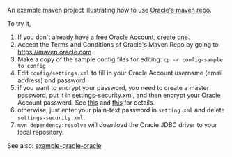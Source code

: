 An example maven project illustrating how to use [Oracle's maven repo](https://maven.oracle.com).

To try it,

1. If you don't already have a [free Oracle
   Account](http://www.oracle.com/us/corporate/contact/help/index.html), create
   one.
1. Accept the Terms and Conditions of Oracle's Maven Repo by going to
   https://maven.oracle.com
1. Make a copy of the sample config files for editing:
   `cp -r config-sample to config`
1. Edit `config/settings.xml` to fill in your Oracle Account username (email
   address) and password
  1. if you want to encrypt your password, you need to create a master
     password, put it in settings-security.xml, and then encrypt your Oracle
     Account password.  See
     [this](https://blogs.oracle.com/dev2dev/entry/how_to_get_oracle_jdbc) and
     [this](https://maven.apache.org/guides/mini/guide-encryption.html) for
     details.
  1. otherwise, just enter your plain-text password in `setting.xml` and delete
     `settings-security.xml`.
1. `mvn dependency:resolve` will download the Oracle JDBC driver to your local repository.


See also: [example-gradle-oracle](https://github.com/robin-a-meade/example-gradle-oracle)
